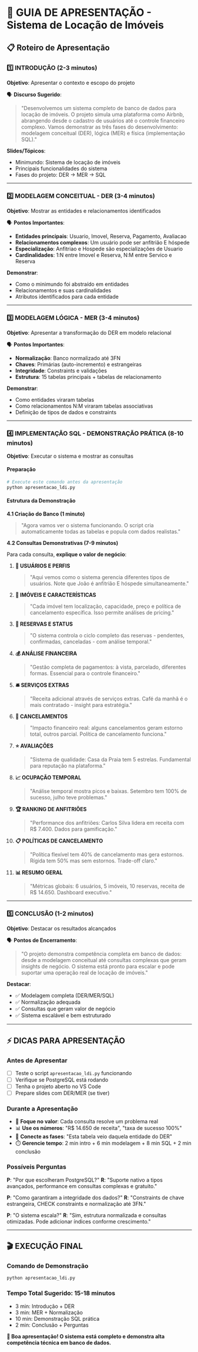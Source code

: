 # 🎯 GUIA DE APRESENTAÇÃO - Sistema de Locação de Imóveis

## 📋 Roteiro de Apresentação

### 1️⃣ INTRODUÇÃO (2-3 minutos)

**Objetivo**: Apresentar o contexto e escopo do projeto

🗣️ **Discurso Sugerido**:
> "Desenvolvemos um sistema completo de banco de dados para locação de imóveis. O projeto simula uma plataforma como Airbnb, abrangendo desde o cadastro de usuários até o controle financeiro complexo. Vamos demonstrar as três fases do desenvolvimento: modelagem conceitual (DER), lógica (MER) e física (implementação SQL)."

**Slides/Tópicos**:
- Minimundo: Sistema de locação de imóveis
- Principais funcionalidades do sistema
- Fases do projeto: DER → MER → SQL

---

### 2️⃣ MODELAGEM CONCEITUAL - DER (3-4 minutos)

**Objetivo**: Mostrar as entidades e relacionamentos identificados

🗣️ **Pontos Importantes**:
- **Entidades principais**: Usuario, Imovel, Reserva, Pagamento, Avaliacao
- **Relacionamentos complexos**: Um usuário pode ser anfitrião E hóspede
- **Especialização**: Anfitriao e Hospede são especializações de Usuario
- **Cardinalidades**: 1:N entre Imovel e Reserva, N:M entre Servico e Reserva

**Demonstrar**:
- Como o minimundo foi abstraído em entidades
- Relacionamentos e suas cardinalidades
- Atributos identificados para cada entidade

---

### 3️⃣ MODELAGEM LÓGICA - MER (3-4 minutos)

**Objetivo**: Apresentar a transformação do DER em modelo relacional

🗣️ **Pontos Importantes**:
- **Normalização**: Banco normalizado até 3FN
- **Chaves**: Primárias (auto-incremento) e estrangeiras
- **Integridade**: Constraints e validações
- **Estrutura**: 15 tabelas principais + tabelas de relacionamento

**Demonstrar**:
- Como entidades viraram tabelas
- Como relacionamentos N:M viraram tabelas associativas
- Definição de tipos de dados e constraints

---

### 4️⃣ IMPLEMENTAÇÃO SQL - DEMONSTRAÇÃO PRÁTICA (8-10 minutos)

**Objetivo**: Executar o sistema e mostrar as consultas

#### Preparação
```bash
# Execute este comando antes da apresentação
python apresentacao_ldi.py
```

#### Estrutura da Demonstração

**4.1 Criação do Banco (1 minuto)**
> "Agora vamos ver o sistema funcionando. O script cria automaticamente todas as tabelas e popula com dados realistas."

**4.2 Consultas Demonstrativas (7-9 minutos)**

Para cada consulta, **explique o valor de negócio**:

1. **👥 USUÁRIOS E PERFIS**
   > "Aqui vemos como o sistema gerencia diferentes tipos de usuários. Note que João é anfitrião E hóspede simultaneamente."

2. **🏡 IMÓVEIS E CARACTERÍSTICAS**
   > "Cada imóvel tem localização, capacidade, preço e política de cancelamento específica. Isso permite análises de pricing."

3. **📅 RESERVAS E STATUS**
   > "O sistema controla o ciclo completo das reservas - pendentes, confirmadas, canceladas - com análise temporal."

4. **💰 ANÁLISE FINANCEIRA**
   > "Gestão completa de pagamentos: à vista, parcelado, diferentes formas. Essencial para o controle financeiro."

5. **🛎️ SERVIÇOS EXTRAS**
   > "Receita adicional através de serviços extras. Café da manhã é o mais contratado - insight para estratégia."

6. **🔄 CANCELAMENTOS**
   > "Impacto financeiro real: alguns cancelamentos geram estorno total, outros parcial. Política de cancelamento funciona."

7. **⭐ AVALIAÇÕES**
   > "Sistema de qualidade: Casa da Praia tem 5 estrelas. Fundamental para reputação na plataforma."

8. **📈 OCUPAÇÃO TEMPORAL**
   > "Análise temporal mostra picos e baixas. Setembro tem 100% de sucesso, julho teve problemas."

9. **🏆 RANKING DE ANFITRIÕES**
   > "Performance dos anfitriões: Carlos Silva lidera em receita com R$ 7.400. Dados para gamificação."

10. **📋 POLÍTICAS DE CANCELAMENTO**
    > "Política flexível tem 40% de cancelamento mas gera estornos. Rígida tem 50% mas sem estornos. Trade-off claro."

11. **📊 RESUMO GERAL**
    > "Métricas globais: 6 usuários, 5 imóveis, 10 reservas, receita de R$ 14.650. Dashboard executivo."

---

### 5️⃣ CONCLUSÃO (1-2 minutos)

**Objetivo**: Destacar os resultados alcançados

🗣️ **Pontos de Encerramento**:
> "O projeto demonstra competência completa em banco de dados: desde a modelagem conceitual até consultas complexas que geram insights de negócio. O sistema está pronto para escalar e pode suportar uma operação real de locação de imóveis."

**Destacar**:
- ✅ Modelagem completa (DER/MER/SQL)
- ✅ Normalização adequada
- ✅ Consultas que geram valor de negócio
- ✅ Sistema escalável e bem estruturado

---

## ⚡ DICAS PARA APRESENTAÇÃO

### Antes de Apresentar
- [ ] Teste o script `apresentacao_ldi.py` funcionando
- [ ] Verifique se PostgreSQL está rodando
- [ ] Tenha o projeto aberto no VS Code
- [ ] Prepare slides com DER/MER (se tiver)

### Durante a Apresentação
- 🎯 **Foque no valor**: Cada consulta resolve um problema real
- 📊 **Use os números**: "R$ 14.650 de receita", "taxa de sucesso 100%"
- 🔗 **Conecte as fases**: "Esta tabela veio daquela entidade do DER"
- ⏱️ **Gerencie tempo**: 2 min intro + 6 min modelagem + 8 min SQL + 2 min conclusão

### Possíveis Perguntas
**P**: "Por que escolheram PostgreSQL?"
**R**: "Suporte nativo a tipos avançados, performance em consultas complexas e gratuito."

**P**: "Como garantiram a integridade dos dados?"
**R**: "Constraints de chave estrangeira, CHECK constraints e normalização até 3FN."

**P**: "O sistema escala?"
**R**: "Sim, estrutura normalizada e consultas otimizadas. Pode adicionar índices conforme crescimento."

---

## 🎬 EXECUÇÃO FINAL

### Comando de Demonstração
```bash
python apresentacao_ldi.py
```

### Tempo Total Sugerido: 15-18 minutos
- 3 min: Introdução + DER
- 3 min: MER + Normalização  
- 10 min: Demonstração SQL prática
- 2 min: Conclusão + Perguntas

**🚀 Boa apresentação! O sistema está completo e demonstra alta competência técnica em banco de dados.**
